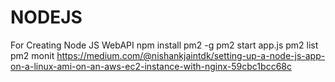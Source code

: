 # NODEJS
For Creating Node JS WebAPI
npm install pm2 -g
pm2 start app.js
pm2 list
pm2 monit
https://medium.com/@nishankjaintdk/setting-up-a-node-js-app-on-a-linux-ami-on-an-aws-ec2-instance-with-nginx-59cbc1bcc68c
